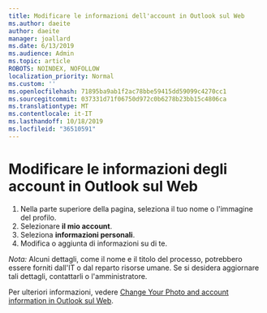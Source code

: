 ```yaml
---
title: Modificare le informazioni dell'account in Outlook sul Web
ms.author: daeite
author: daeite
manager: joallard
ms.date: 6/13/2019
ms.audience: Admin
ms.topic: article
ROBOTS: NOINDEX, NOFOLLOW
localization_priority: Normal
ms.custom: ''
ms.openlocfilehash: 71895ba9ab1f2ac78bbe59415dd59099c4270cc1
ms.sourcegitcommit: 037331d71f06750d972c0b6278b23bb15c4806ca
ms.translationtype: MT
ms.contentlocale: it-IT
ms.lasthandoff: 10/18/2019
ms.locfileid: "36510591"
---
```

# <a name="change-account-information-in-outlook-on-the-web"></a>Modificare le informazioni degli account in Outlook sul Web

1. Nella parte superiore della pagina, seleziona il tuo nome o l'immagine del profilo.
1. Selezionare **il mio account**.
1. Seleziona **informazioni personali**.
1. Modifica o aggiunta di informazioni su di te.

*Nota:* Alcuni dettagli, come il nome e il titolo del processo, potrebbero essere forniti dall'IT o dal reparto risorse umane. Se si desidera aggiornare tali dettagli, contattarli o l'amministratore.

Per ulteriori informazioni, vedere [Change Your Photo and account information in Outlook sul Web](https://support.office.com/article/b2dbb289-851d-4bed-93c3-3e136f5659ec).